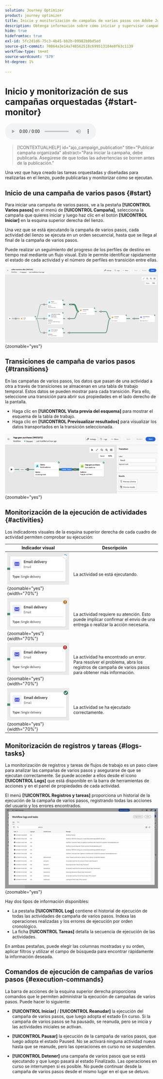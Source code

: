 ```yaml
---
solution: Journey Optimizer
product: journey optimizer
title: Inicio y monitorización de campañas de varios pasos con Adobe Journey Optimizer
description: Obtenga información sobre cómo iniciar y supervisar campañas de varios pasos con Adobe Journey Optimizer
hide: true
hidefromtoc: true
exl-id: 5fc2d1d6-75c3-4b45-bb2b-09982b9bd5ed
source-git-commit: 70864a3e14a748562518c699513184e0f63c1139
workflow-type: tm+mt
source-wordcount: '579'
ht-degree: 1%

---
```


# Inicio y monitorización de sus campañas orquestadas {#start-monitor}

<audio controls><source src="../ms/assets/do-not-localize/sound.mp3" type="audio/mpeg">Su navegador no soporta el elemento de audio.</audio>

>[!CONTEXTUALHELP]
>id="ajo_campaign_publication"
>title="Publicar campaña organizada"
>abstract="Para iniciar la campaña, debe publicarla. Asegúrese de que todas las advertencias se borren antes de la publicación."


Una vez que haya creado las tareas orquestadas y diseñadas para realizarlas en el lienzo, puede publicarlas y monitorizar cómo se ejecutan.

## Inicio de una campaña de varios pasos {#start}

Para iniciar una campaña de varios pasos, ve a la pestaña **[!UICONTROL Varios pasos]** en el menú de **[!UICONTROL Campaña]**, selecciona la campaña que quieres iniciar y luego haz clic en el botón **[!UICONTROL Iniciar]** en la esquina superior derecha del lienzo.

Una vez que se está ejecutando la campaña de varios pasos, cada actividad del lienzo se ejecuta en un orden secuencial, hasta que se llega al final de la campaña de varios pasos.

Puede realizar un seguimiento del progreso de los perfiles de destino en tiempo real mediante un flujo visual. Esto le permite identificar rápidamente el estado de cada actividad y el número de perfiles en transición entre ellas.

![](assets/workflow-execution.png){zoomable="yes"}

## Transiciones de campaña de varios pasos {#transitions}

En las campañas de varios pasos, los datos que pasan de una actividad a otra a través de transiciones se almacenan en una tabla de trabajo temporal. Estos datos se pueden mostrar para cada transición. Para ello, seleccione una transición para abrir sus propiedades en el lado derecho de la pantalla.

* Haga clic en **[!UICONTROL Vista previa del esquema]** para mostrar el esquema de la tabla de trabajo.
* Haga clic en **[!UICONTROL Previsualizar resultados]** para visualizar los datos transportados en la transición seleccionada.

![](assets/transition.png){zoomable="yes"}

## Monitorización de la ejecución de actividades {#activities}

Los indicadores visuales de la esquina superior derecha de cada cuadro de actividad permiten comprobar su ejecución:

| Indicador visual | Descripción |
|-----|------------|
| ![](assets/activity-status-pending.png){zoomable="yes"}{width="70%"} | La actividad se está ejecutando. |
| ![](assets/activity-status-orange.png){zoomable="yes"}{width="70%"} | La actividad requiere su atención. Esto puede implicar confirmar el envío de una entrega o realizar la acción necesaria. |
| ![](assets/activity-status-red.png){zoomable="yes"}{width="70%"} | La actividad ha encontrado un error. Para resolver el problema, abra los registros de campaña de varios pasos para obtener más información. |
| ![](assets/activity-status-green.png){zoomable="yes"}{width="70%"} | La actividad se ha ejecutado correctamente. |

## Monitorización de registros y tareas {#logs-tasks}

La monitorización de registros y tareas de flujos de trabajo es un paso clave para analizar las campañas de varios pasos y asegurarse de que se ejecutan correctamente. Se puede acceder a ellos desde el icono **[!UICONTROL Logs]** que está disponible en la barra de herramientas de acciones y en el panel de propiedades de cada actividad.

El menú **[!UICONTROL Registros y tareas]** proporciona un historial de la ejecución de la campaña de varios pasos, registrando todas las acciones del usuario y los errores encontrados.
![](assets/workflow-logs.png){zoomable="yes"}

Hay dos tipos de información disponibles:

* La pestaña **[!UICONTROL Log]** contiene el historial de ejecución de todas las actividades de campaña de varios pasos. Indexa las operaciones realizadas y los errores de ejecución por orden cronológico.
* La ficha **[!UICONTROL Tareas]** detalla la secuencia de ejecución de las actividades.

En ambas pestañas, puede elegir las columnas mostradas y su orden, aplicar filtros y utilizar el campo de búsqueda para encontrar rápidamente la información deseada.

## Comandos de ejecución de campañas de varios pasos {#execution-commands}

La barra de acciones de la esquina superior derecha proporciona comandos que le permiten administrar la ejecución de campañas de varios pasos. Puede hacer lo siguiente:

* **[!UICONTROL Iniciar]** / **[!UICONTROL Reanudar]** la ejecución del   campaña de varios pasos, que luego adopta el estado En curso. Si la campaña de varios pasos se ha pausado, se reanuda, pero se inicia y las actividades iniciales se activan.

* **[!UICONTROL Pausar]** la ejecución de la campaña de varios pasos, que luego adopta el estado Paused. No se activará ninguna actividad nueva hasta que se reanude, pero las operaciones en curso no se suspenden.

* **[!UICONTROL Detener]** una campaña de varios pasos que se está ejecutando y que luego pasará al estado Finalizado. Las operaciones en curso se interrumpen si es posible. No puede continuar desde la campaña de varios pasos desde el mismo lugar en el que se detuvo.
